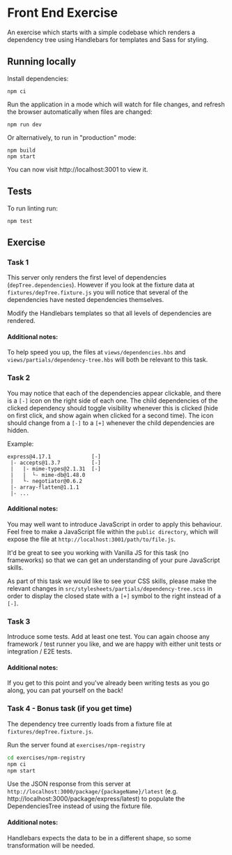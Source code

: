 # Front End Exercise

An exercise which starts with a simple codebase which renders a dependency tree using Handlebars for templates and Sass for styling.

## Running locally

Install dependencies:
```
npm ci
```

Run the application in a mode which will watch for file changes, and refresh the browser automatically when files are changed:
```
npm run dev
```

Or alternatively, to run in "production" mode:
```
npm build
npm start
```

You can now visit http://localhost:3001 to view it.

## Tests

To run linting run:
```
npm test
```

## Exercise

### Task 1

This server only renders the first level of dependencies (`depTree.dependencies`). However if you look at the fixture data at `fixtures/depTree.fixture.js` you will notice that several of the dependencies have nested dependencies themselves.

Modify the Handlebars templates so that all levels of dependencies are rendered. 

#### Additional notes:

To help speed you up, the files at `views/dependencies.hbs` and `views/partials/dependency-tree.hbs` will both be relevant to this task.

### Task 2

You may notice that each of the dependencies appear clickable, and there is a `[-]` icon on the right side of each one. The child dependencies of the clicked dependency should toggle visibility whenever this is clicked (hide on first click, and show again when clicked for a second time). The icon should change from a `[-]` to a `[+]` whenever the child dependencies are hidden.


Example:
```
express@4.17.1             [-]
 |- accepts@1.3.7          [-]
 |   |- mime-types@2.1.31  [-]
 |   |  └- mime-db@1.48.0
 |   └- negotiator@0.6.2
 |- array-flatten@1.1.1
 |- ...
 ```

#### Additional notes:

You may well want to introduce JavaScript in order to apply this behaviour. Feel free to make a JavaScript file within the `public directory`, which will expose the file at `http://localhost:3001/path/to/file.js`.

It'd be great to see you working with Vanilla JS for this task (no frameworks) so that we can get an understanding of your pure JavaScript skills.

As part of this task we would like to see your CSS skills, please make the relevant changes in `src/stylesheets/partials/dependency-tree.scss` in order to display the closed state with a `[+]` symbol to the right instead of a `[-]`.

### Task 3

Introduce some tests. Add at least one test. You can again choose any framework / test runner you like, and we are happy with either unit tests or integration / E2E tests.

#### Additional notes:

If you get to this point and you've already been writing tests as you go along, you can pat yourself on the back!

### Task 4 - Bonus task (if you get time)

The dependency tree currently loads from a fixture file at `fixtures/depTree.fixture.js`.

Run the server found at `exercises/npm-registry`
```bash
cd exercises/npm-registry
npm ci
npm start
```
Use the JSON response from this server at `http://localhost:3000/package/{packageName}/latest` (e.g. http://localhost:3000/package/express/latest) to populate the DependenciesTree instead of using the fixture file.

#### Additional notes:

Handlebars expects the data to be in a different shape, so some transformation will be needed.

